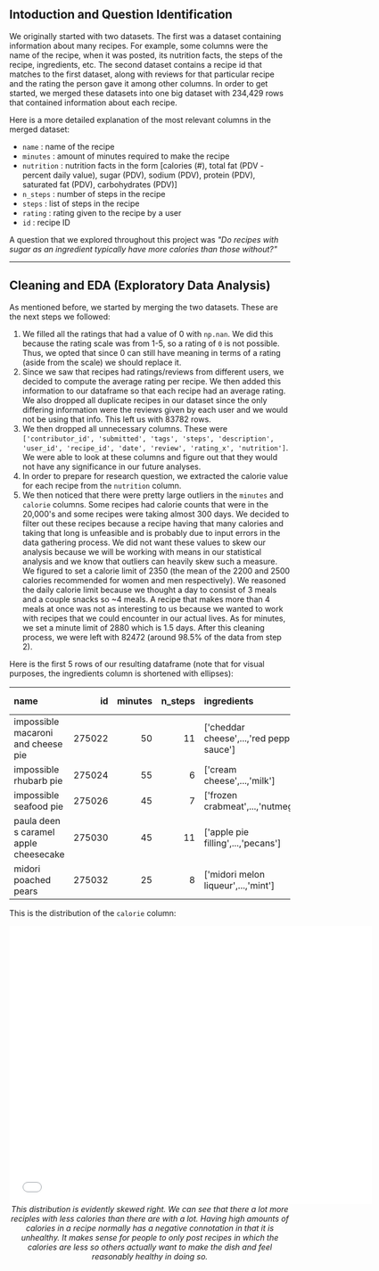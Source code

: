 ## Intoduction and Question Identification
We originally started with two datasets. The first was a dataset containing information 
about many recipes. For example, some columns were the name of the recipe, when it was
posted, its nutrition facts, the steps of the recipe, ingredients, etc. The second
dataset contains a recipe id that matches to the first dataset, along with reviews
for that particular recipe and the rating the person gave it among other columns.
In order to get started, we merged these datasets into one big dataset with 234,429
rows that contained information about each recipe.

Here is a more detailed explanation of the most relevant columns in the merged dataset:
-   `name` : name of the recipe
-   `minutes` : amount of minutes required to make the recipe
-   `nutrition` : nutrition facts in the form [calories (#), total fat (PDV - percent daily value), sugar (PDV), sodium (PDV), protein (PDV), saturated fat (PDV), carbohydrates (PDV)]
-   `n_steps` : number of steps in the recipe
-   `steps` : list of steps in the recipe
-   `rating` : rating given to the recipe by a user
-   `id` : recipe ID

A question that we explored throughout this project was *"Do recipes with sugar as
an ingredient typically have more calories than those without?"*

---

## Cleaning and EDA (Exploratory Data Analysis)
As mentioned before, we started by merging the two datasets. These are the next steps we followed:
1. We filled all the ratings that had a value of 0 with `np.nan`. We did this because the rating
scale was from 1-5, so a rating of `0` is not possible. Thus, we opted that since 0 can still have
meaning in terms of a rating (aside from the scale) we should replace it.
2. Since we saw that recipes had ratings/reviews from different users, we decided to
compute the average rating per recipe. We then added this information to our dataframe so
that each recipe had an average rating. We also dropped all duplicate recipes in our dataset
since the only differing information were the reviews given by each user and we would not be 
using that info. This left us with 83782 rows.
3. We then dropped all unnecessary columns. These were `['contributor_id', 'submitted', 'tags', 'steps', 'description', 'user_id', 'recipe_id', 'date', 'review', 'rating_x', 'nutrition']`. We were able to look at these columns and figure out that they would not have
any significance in our future analyses.
4. In order to prepare for research question, we extracted the calorie value for each recipe from the 
`nutrition` column.
5. We then noticed that there were pretty large outliers in the `minutes` and `calorie` columns.
Some recipes had calorie counts that were in the 20,000's and some recipes were taking almost 300
days. We decided to filter out these recipes because a recipe having that many calories and
taking that long is unfeasible and is probably due to input errors in the data gathering
process. We did not want these values to skew our analysis because we will be working with
means in our statistical analysis and we know that outliers can heavily skew such a measure. We
figured to set a calorie limit of 2350 (the mean of the 2200 and 2500 calories recommended for
women and men respectively). We reasoned the daily calorie limit because we thought a day to consist
of 3 meals and a couple snacks so ~4 meals. A recipe that makes more than 4 meals at once was not as
interesting to us because we wanted to work with recipes that we could encounter in our actual lives.
As for minutes, we set a minute limit of 2880 which is 1.5 days. After this cleaning process, we were left with 82472 
(around 98.5% of the data from step 2).

Here is the first 5 rows of our resulting dataframe (note that for visual purposes, the ingredients column is shortened with ellipses):

| name                                  |     id |   minutes |   n_steps | ingredients                                                                                                                            |   n_ingredients |   Average Rating |   calories |
|:--------------------------------------|-------:|----------:|----------:|:---------------------------------------------------------------------------------------------------------------------------------------|----------------:|-----------------:|-----------:|
| impossible macaroni and cheese pie    | 275022 |        50 |        11 | ['cheddar cheese',...,'red pepper sauce']                                                 |               7 |                3 |      386.1 |
| impossible rhubarb pie                | 275024 |        55 |         6 | ['cream cheese',...,'milk']                                                          |               8 |                3 |      377.1 |
| impossible seafood pie                | 275026 |        45 |         7 | ['frozen crabmeat',...,'nutmeg']                     |               9 |                3 |      326.6 |
| paula deen s caramel apple cheesecake | 275030 |        45 |        11 | ['apple pie filling',...,'pecans'] |               9 |                5 |      577.7 |
| midori poached pears                  | 275032 |        25 |         8 | ['midori melon liqueur',...,'mint']        |               9 |                5 |      386.9 |

This is the distribution of the `calorie` column:
<center><iframe src="assets/'calories_hist.html" width=650 height=500 frameBorder=0></iframe></center>
<center> <em> This distribution is evidently skewed right. We can see that there a lot more reciples
with less calories than there are with a lot. Having high amounts of calories in a recipe normally
has a negative connotation in that it is unhealthy. It makes sense for people to only post
recipes in which the calories are less so others actually want to make the dish and feel reasonably healthy
in doing so. </em> </center>




